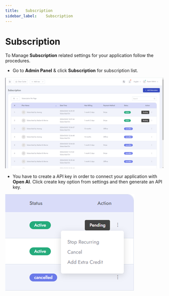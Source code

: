 ```yaml
---
title:   Subscription
sidebar_label:    Subscription
---
```


# Subscription
To Manage **Subscription** related settings for your application follow the procedures.


- Go to **Admin Panel** &  click **Subscription** for subscription list.

![SaleBot](../assets/screenshots/subscription_1.png)

- You have to create a API key in order to connect your application with **Open AI**. Click create key option from settings and then generate an API key.

![SaleBot](../assets/screenshots/subscription_2.png)







